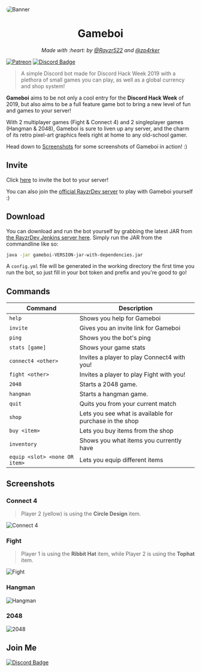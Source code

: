 <img alt="Banner" src="res/banner.png" style="border-radius:10px">

<h1 align="center">Gameboi</h1>
<p align="center"><i>Made with :heart: by <a href="https://github.com/Rayzr522">@Rayzr522</a> and <a href="https://github.com/zp4rker">@zp4rker</a></i></p>

[![Patreon](http://ionicabizau.github.io/badges/patreon.svg)](https://patreon.com/Rayzr522)
[![Discord Badge](https://discordapp.com/api/guilds/282207139752050688/embed.png)](https://rayzr.dev/join)

> A simple Discord bot made for Discord Hack Week 2019 with a plethora of small games you can play, as well as a global currency and shop system!

**Gameboi** aims to be not only a cool entry for the **Discord Hack Week** of 2019, but also aims to be a full feature game bot to bring a new level of fun and games to your server!

With 2 multiplayer games (Fight & Connect 4) and 2 singleplayer games (Hangman & 2048), Gameboi is sure to liven up any server, and the charm of its retro pixel-art graphics feels right at home to any old-school gamer.

Head down to [Screenshots](#screenshots) for some screenshots of Gameboi in action! :)

## Invite

Click [here](https://discordapp.com/oauth2/authorize?scope=bot&client_id=593090553856524298&permissions=8192) to invite the bot to your server!

You can also join the [official RayzrDev server](https://rayzr.dev/join) to play with Gameboi yourself :)

## Download

You can download and run the bot yourself by grabbing the latest JAR from [the RayzrDev Jenkins server here](https://ci.rayzr.dev/job/Gameboi). Simply run the JAR from the commandline like so:

```bash
java -jar gameboi-VERSION-jar-with-dependencies.jar
```

A `config.yml` file will be generated in the working directory the first time you run the bot, so just fill in your bot token and prefix and you're good to go!

## Commands

Command | Description
------- | -----------
`help` | Shows you help for Gameboi
`invite` | Gives you an invite link for Gameboi
`ping` | Shows you the bot's ping
`stats [game]` | Shows your game stats
`connect4 <other>` | Invites a player to play Connect4 with you!
`fight <other>` | Invites a player to play Fight with you!
`2048` | Starts a 2048 game.
`hangman` | Starts a hangman game.
`quit` | Quits you from your current match
`shop` | Lets you see what is available for purchase in the shop
`buy <item>` | Lets you buy items from the shop
`inventory` | Shows you what items you currently have
`equip <slot> <none OR item>` | Lets you equip different items

## Screenshots

### Connect 4

> Player 2 (yellow) is using the **Circle Design** item.

![Connect 4](res/screenshots/connect4.png)

### Fight

> Player 1 is using the **Ribbit Hat** item, while Player 2 is using the **Tophat** item.

![Fight](res/screenshots/fight.png)

### Hangman

![Hangman](res/screenshots/hangman.png)

### 2048

![2048](res/screenshots/2048.png)

## Join Me

[![Discord Badge](https://github.com/Rayzr522/ProjectResources/raw/master/RayzrDev/badge-small.png)](https://discord.io/rayzrdevofficial)
